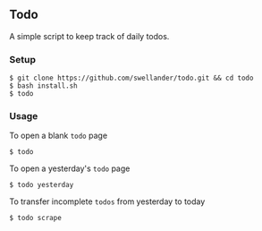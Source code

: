 ## Todo
A simple script to keep track of daily todos.

### Setup
```
$ git clone https://github.com/swellander/todo.git && cd todo
$ bash install.sh
$ todo
```

### Usage
To open a blank `todo` page
```
$ todo
```

To open a yesterday's `todo` page
```
$ todo yesterday
```

To transfer incomplete `todos` from yesterday to today
```
$ todo scrape
```